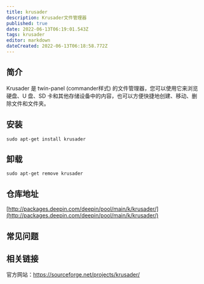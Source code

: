 ```yaml
---
title: krusader
description: Krusader文件管理器
published: true
date: 2022-06-13T06:19:01.543Z
tags: krusader
editor: markdown
dateCreated: 2022-06-13T06:18:58.772Z
---
```


## 简介

Krusader 是 twin-panel (commander样式) 的文件管理器，您可以使用它来浏览硬盘、U 盘、SD 卡和其他存储设备中的内容，也可以方便快捷地创建、移动、删除文件和文件夹。

## 安装

`sudo apt-get install krusader`

## 卸载

`sudo apt-get remove krusader`

## 仓库地址

[http://packages.deepin.com/deepin/pool/main/k/krusader/](http://packages.deepin.com/deepin/pool/main/k/krusader/)

## 常见问题

## 相关链接
官方网站：https://sourceforge.net/projects/krusader/